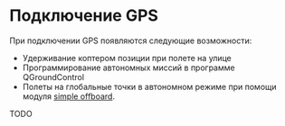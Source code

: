 Подключение GPS
===

При подключении GPS появляются следующие возможности:
* Удерживание коптером позиции при полете на улице
* Программирование автономных миссий в программе QGroundControl
* Полеты на глобальные точки в автономном режиме при помощи модуля [simple offboard](simple_offboard.md).

TODO
